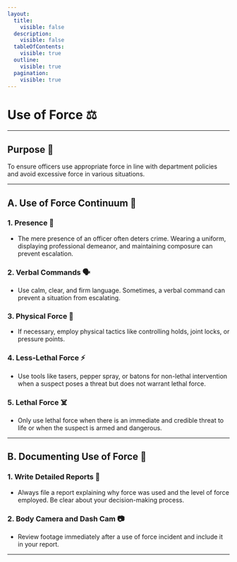 ```yaml
---
layout:
  title:
    visible: false
  description:
    visible: false
  tableOfContents:
    visible: true
  outline:
    visible: true
  pagination:
    visible: true
---
```


# **Use of Force** ⚖️

***

## **Purpose** 🎯

To ensure officers use appropriate force in line with department policies and avoid excessive force in various situations.

---

## **A. Use of Force Continuum** 🔄

### 1. **Presence** 👮
- The mere presence of an officer often deters crime. Wearing a uniform, displaying professional demeanor, and maintaining composure can prevent escalation.

### 2. **Verbal Commands** 🗣️
- Use calm, clear, and firm language. Sometimes, a verbal command can prevent a situation from escalating.

### 3. **Physical Force** 💪
- If necessary, employ physical tactics like controlling holds, joint locks, or pressure points.

### 4. **Less-Lethal Force** ⚡
- Use tools like tasers, pepper spray, or batons for non-lethal intervention when a suspect poses a threat but does not warrant lethal force.

### 5. **Lethal Force** ☠️
- Only use lethal force when there is an immediate and credible threat to life or when the suspect is armed and dangerous.

---

## **B. Documenting Use of Force** 📝

### 1. **Write Detailed Reports** 📑
- Always file a report explaining why force was used and the level of force employed. Be clear about your decision-making process.

### 2. **Body Camera and Dash Cam** 📷
- Review footage immediately after a use of force incident and include it in your report.

***
